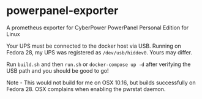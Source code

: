# powerpanel-exporter
A prometheus exporter for CyberPower PowerPanel Personal Edition for Linux

Your UPS must be connected to the docker host via USB. Running on Fedora 28, my UPS was registered as `/dev/usb/hiddev0`. Yours may differ.

Run `build.sh` and then `run.sh` or `docker-compose up -d` after verifying the USB path and you should be good to go!

Note - This would not build for me on OSX 10.16, but builds successfully on Fedora 28. OSX complains when enabling the pwrstat daemon.
